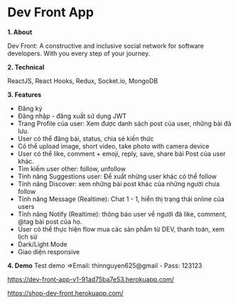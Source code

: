 # Dev Front App

**1. About**

Dev Front: A constructive and inclusive social network for software developers. With you every step of your journey.

**2. Technical**

ReactJS, React Hooks, Redux, Socket.io, MongoDB

**3. Features**
 - Đăng ký
 - Đăng nhập - đăng xuất sử dụng JWT
 - Trang Profile của user: Xem được danh sách post của user, những bài đã lưu.
 - User có thể đăng bài, status, chia sẻ kiến thức
 - Có thể upload image, short video, take photo with camera device
 - User có thể like, comment + emoji, reply, save, share bài Post của user khác.
 - Tìm kiếm user other: follow, unfollow 
 - Tính năng Suggestions user: Để xuất những user khác có thể follow
 - Tính năng Discover: xem những bài post khác của những người chưa follow
 - Tính năng Message (Realtime): Chat 1 - 1, hiển thị trạng thái online của users
 - Tính năng Notify (Realtime): thông báo user về người đã like, comment,  @tag bài post của họ.
 - User có thể thực hiện flow mua các sản phẩm từ DEV, thanh toán, xem lịch sử
 - Dark/Light Mode
 - Giao diện responsive

**4. Demo**
Test demo =>Email: thinnguyen625@gmail - Pass: 123123

https://dev-front-app-v1-91ad75ba7e53.herokuapp.com/

https://shop-dev-front.herokuapp.com/

